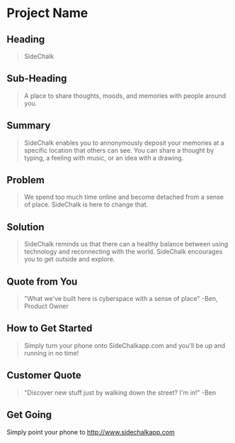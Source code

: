 # Project Name #

<!-- 
> This material was originally posted [here](http://www.quora.com/What-is-Amazons-approach-to-product-development-and-product-management). It is reproduced here for posterities sake.

There is an approach called "working backwards" that is widely used at Amazon. They work backwards from the customer, rather than starting with an idea for a product and trying to bolt customers onto it. While working backwards can be applied to any specific product decision, using this approach is especially important when developing new products or features.

For new initiatives a product manager typically starts by writing an internal press release announcing the finished product. The target audience for the press release is the new/updated product's customers, which can be retail customers or internal users of a tool or technology. Internal press releases are centered around the customer problem, how current solutions (internal or external) fail, and how the new product will blow away existing solutions.

If the benefits listed don't sound very interesting or exciting to customers, then perhaps they're not (and shouldn't be built). Instead, the product manager should keep iterating on the press release until they've come up with benefits that actually sound like benefits. Iterating on a press release is a lot less expensive than iterating on the product itself (and quicker!).

If the press release is more than a page and a half, it is probably too long. Keep it simple. 3-4 sentences for most paragraphs. Cut out the fat. Don't make it into a spec. You can accompany the press release with a FAQ that answers all of the other business or execution questions so the press release can stay focused on what the customer gets. My rule of thumb is that if the press release is hard to write, then the product is probably going to suck. Keep working at it until the outline for each paragraph flows. 

Oh, and I also like to write press-releases in what I call "Oprah-speak" for mainstream consumer products. Imagine you're sitting on Oprah's couch and have just explained the product to her, and then you listen as she explains it to her audience. That's "Oprah-speak", not "Geek-speak".

Once the project moves into development, the press release can be used as a touchstone; a guiding light. The product team can ask themselves, "Are we building what is in the press release?" If they find they're spending time building things that aren't in the press release (overbuilding), they need to ask themselves why. This keeps product development focused on achieving the customer benefits and not building extraneous stuff that takes longer to build, takes resources to maintain, and doesn't provide real customer benefit (at least not enough to warrant inclusion in the press release).
 -->
 
## Heading ##
  > SideChalk

## Sub-Heading ##
  > A place to share thoughts, moods, and memories with people around you. 

## Summary ##
  > SideChalk enables you to annonymously deposit your memories at a specific location that others can see. You can share a thought by typing, a feeling with music, or an idea with a drawing.

## Problem ##
  > We spend too much time online and become detached from a sense of place. SideChalk is here to change that. 

## Solution ##
  > SideChalk reminds us that there can a healthy balance between using technology and reconnecting with the world. SideChalk encourages you to get outside and explore.

## Quote from You ##
  > "What we've built here is cyberspace with a sense of place" -Ben, Product Owner

## How to Get Started ##
  > Simply turn your phone onto SideChalkapp.com and you'll be up and running in no time!

## Customer Quote ##
  > "Discover new stuff just by walking down the street? I'm in!" -Ben

## Get Going ##

Simply point your phone to http://www.sidechalkapp.com

